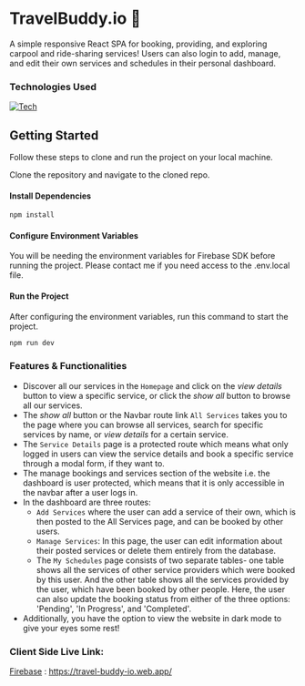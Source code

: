 # TravelBuddy.io 🚗

A simple responsive React SPA for booking, providing, and exploring carpool and ride-sharing services! Users can also login to add, manage, and edit their own services and schedules in their personal dashboard.

### Technologies Used

[![Tech](https://skillicons.dev/icons?i=js,react,tailwind,firebase,nodejs,express,mongodb&theme=dark)](https://skillicons.dev)

## Getting Started

Follow these steps to clone and run the project on your local machine.

Clone the repository and navigate to the cloned repo.

#### Install Dependencies

```bash
npm install
```

#### Configure Environment Variables

You will be needing the environment variables for Firebase SDK before running the project. Please contact me if you need access to the .env.local file.

#### Run the Project

After configuring the environment variables, run this command to start the project.

```bash
npm run dev
```

### Features & Functionalities

- Discover all our services in the `Homepage` and click on the _view details_ button to view a specific service, or click the _show all_ button to browse all our services.
- The _show all_ button or the Navbar route link `All Services` takes you to the page where you can browse all services, search for specific services by name, or _view details_ for a certain service.
- The `Service Details` page is a protected route which means what only logged in users can view the service details and book a specific service through a modal form, if they want to.
- The manage bookings and services section of the website i.e. the dashboard is user protected, which means that it is only accessible in the navbar after a user logs in.
- In the dashboard are three routes:
  - `Add Services` where the user can add a service of their own, which is then posted to the All Services page, and can be booked by other users.
  - `Manage Services`: In this page, the user can edit information about their posted services or delete them entirely from the database.
  - The `My Schedules` page consists of two separate tables- one table shows all the services of other service providers which were booked by this user. And the other table shows all the services provided by the user, which have been booked by other people. Here, the user can also update the booking status from either of the three options: 'Pending', 'In Progress', and 'Completed'.
- Additionally, you have the option to view the website in dark mode to give your eyes some rest!

### Client Side Live Link:

[Firebase](https://travel-buddy-io.web.app/) : https://travel-buddy-io.web.app/
